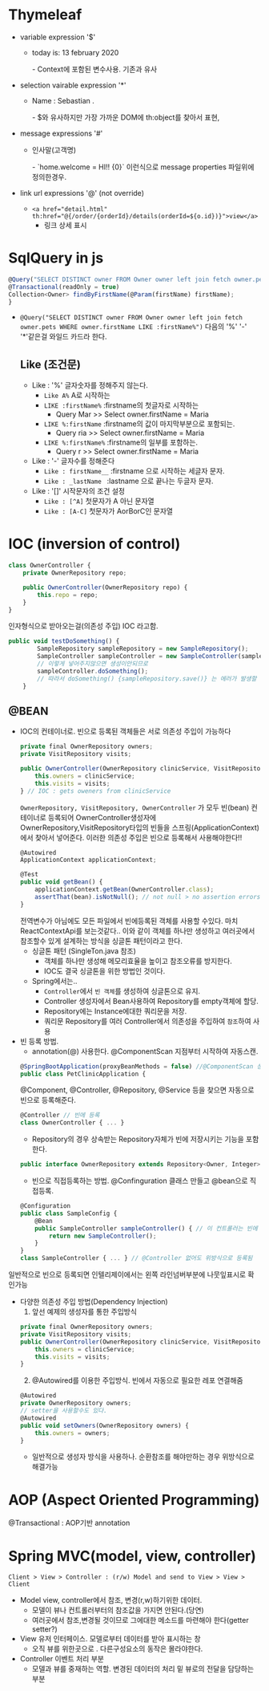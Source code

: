 # Thymeleaf

- variable expression '$'
    - <p> today is: <span th:text="${today}"> 13 february 2020</span> </p>
        - Context에 포함된 변수사용. 기존과 유사

- selection vairable expression '*'
    - <p>Name : <span th:text="*{firstName}"> Sebastian </span>.</p>
        - $와 유사하지만 가장 가까운 DOM에 th:object를 찾아서 표현,

- message expressions '#'
    - <p th:text="#{home.welcome(${session.user.name})}">인사말(고객명)</p>
        - `home.welcome = HI!! {0}` 이런식으로 message properties 파일위에 정의한경우.

- link url expressions '@' (not override)
    - `<a href="detail.html" th:href="@{/order/{orderId}/details(orderId=${o.id})}">view</a>`
        - 링크 상세 표시


# SqlQuery in js
```javascript
@Query("SELECT DISTINCT owner FROM Owner owner left join fetch owner.pets WHERE owner.firstName LIKE :firstName%")
@Transactional(readOnly = true)
Collection<Owner> findByFirstName(@Param(firstName) firstName);
}
```
-	`@Query("SELECT DISTINCT owner FROM Owner owner left join fetch` 
    `owner.pets WHERE owner.firstName LIKE :firstName%")`
    다음의 '%' '-' '*'같은걸 와일드 카드라 한다.
    ## Like (조건문)
    - Like : '%' 글자숫자를 정해주지 않는다.
        - `Like A%` A로 시작하는
        - `LIKE :firstName%` :firstname의 첫글자로 시작하는
            - Query Mar >> Select owner.firstName = Maria
        - `LIKE %:firstName` :firstname의 값이 마지막부분으로 포함되는.
            - Query ria >> Select owner.firstName = Maria
        - `LIKE %:firstName%` :firstname의 일부를 포함하는.
            - Query r >> Select owner.firstName = Maria
    - Like : '-' 글자수를 정해준다 
        - `Like : firstName__` :firstname 으로 시작하는 세글자 문자.
        - `Like : _lastName ` :lastname 으로 끝나는 두글자 문자.
    - Like : '[]' 시작문자의 조건 설정
        - `Like : [^A]` 첫문자가 A 아닌 문자열 
        - `Like : [A-C]` 첫문자가 AorBorC인 문자열

# IOC (inversion of control)
```javascript
class OwnerController {
    private OwnerRepository repo;

    public OwnerController(OwnerRepository repo) {
        this.repo = repo;
    }
} 
```
인자형식으로 받아오는걸(의존성 주입) IOC 라고함.
```javascript
public void testDoSomething() {
		SampleRepository sampleRepository = new SampleRepository();
		SampleController sampleController = new SampleController(sampleRepository);
		// 이렇게 넣어주지않으면 생성이안되므로
		sampleController.doSomething();
		// 따라서 doSomething() {sampleRepository.save()} 는 에러가 발생할 수 없다.
	}
``` 
## @BEAN
- IOC의 컨테이너로. 빈으로 등록된 객체들은 서로 의존성 주입이 가능하다
    ```javascript
    private final OwnerRepository owners;
	private VisitRepository visits;

    public OwnerController(OwnerRepository clinicService, VisitRepository visits) {
		this.owners = clinicService;
		this.visits = visits;
	} // IOC : gets oweners from clinicService
    ``` 
    `OwnerRepository, VisitRepository, OwnerController` 가 모두 빈(bean) 컨테이너로 등록되어
    OwnerController생성자에 OwnerRepository,VisitRepository타입의 빈들을
    스프링(ApplicationContext)에서 찾아서 넣어준다.
    이러한 의존성 주입은 빈으로 등록해서 사용해야한다!!
    ```javascript
    @Autowired
    ApplicationContext applicationContext;

    @Test
    public void getBean() {
        applicationContext.getBean(OwnerController.class);
        assertThat(bean).isNotNull(); // not null > no assertion errors
    } 
    ```
    전역변수가 아님에도 모든 파일에서 빈에등록된 객체를 사용할 수있다.
    마치 ReactContextApi를 보는것같다.. 이와 같이 객체를 하나만 생성하고
    여러곳에서 참조할수 있게 설계하는 방식을 싱글톤 패턴이라고 한다.
    - 싱글톤 패턴 (SingleTon.java 참조)
        - 객체를 하나만 생성해 메모리효율을 높이고 참조오류를 방지한다.
        - IOC도 결국 싱글톤을 위한 방법인 것이다.
    - Spring에서는..
        - `Controller`에서 `빈 객체`를 생성하여 싱글톤으로 유지.
        - Controller 생성자에서 Bean사용하여 Repository를 empty객체에 할당.
        - Repository에는 Instance에대한 쿼리문을 저장.
        - 쿼리문 Repository를 여러 Controller에서 의존성을 주입하여 `참조`하여 사용
- 빈 등록 방법.
    - annotation(@) 사용한다. @ComponentScan 지점부터 시작하여 자동스캔.
    ```javascript
    @SpringBootApplication(proxyBeanMethods = false) //@ComponentScan 상속
    public class PetClinicApplication {
    ```
    @Component, @Controller, @Repository, @Service 등을 찾으면 자동으로 빈으로 등록해준다.
    ```javascript
    @Controller // 빈에 등록
    class OwnerController { ... } 
    ```
    - Repository의 경우 상속받는 Repository자체가 빈에 저장시키는 기능을 포함한다.
    ```javascript
    public interface OwnerRepository extends Repository<Owner, Integer> // 레포 빈에 등록
    ```
    - 빈으로 직접등록하는 방법. @Confinguration 클래스 만들고 @bean으로 직접등록.
    ```javascript
    @Configuration
    public class SampleConfig {
        @Bean
        public SampleController sampleController() { // 이 컨트롤러는 빈에 등록
            return new SampleController(); 
        }
    }
    class SampleController { ... } // @Controller 없어도 위방식으로 등록됨
    ```
일반적으로 빈으로 등록되면 인텔리제이에서는 왼쪽 라인넘버부분에 나뭇잎표시로 확인가능

- 다양한 의존성 주입 방법(Dependency Injection)
    1. 앞선 예제의 생성자를 통한 주입방식 
    ```javascript 
    private final OwnerRepository owners;
	private VisitRepository visits;
    public OwnerController(OwnerRepository clinicService, VisitRepository visits) {
        this.owners = clinicService;
        this.visits = visits;
    } 
    ```
    2. @Autowired를 이용한 주입방식. 빈에서 자동으로 필요한 레포 연결해줌
    ```javascript 
    @Autowired
    private OwnerRepository owners; 
    // setter을 사용할수도 있다.
    @Autowired
    public void setOwners(OwnerRepository owners) {
        this.owners = owners;
    }
    ```
    - 일반적으로 생성자 방식을 사용하나. 순환참조를 해야만하는 경우 위방식으로 해결가능

# AOP (Aspect Oriented Programming)
@Transactional : AOP기반 annotation






# Spring MVC(model, view, controller) 
`Client > View > Controller : (r/w) Model and send to View > View > Client`
- Model
    view, controller에서 참조, 변경(r,w)하기위한 데이터. 
    - 모델이 뷰나 컨트롤러부터의 참조값을 가지면 안된다.(당연)
    - 여러곳에서 참조,변경될 것이므로 그에대한 메소드를 마련해야 한다(getter setter?)
- View
    유저 인터페이스. 모델로부터 데이터를 받아 표시하는 창
    - 오직 뷰를 위한곳으로 . 다른구성요소의 동작은 몰라야한다.
- Controller
    이벤트 처리 부분
    - 모델과 뷰를 중재하는 역할. 변경된 데이터의 처리 밑 뷰로의 전달을 담당하는 부분


